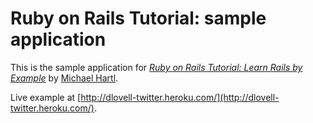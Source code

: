 # Ruby on Rails Tutorial: sample application

This is the sample application for
[*Ruby on Rails Tutorial: Learn Rails by Example*](http://railstutorial.org/)
by [Michael Hartl](http://michaelhartl.com/).

Live example at [http://dlovell-twitter.heroku.com/](http://dlovell-twitter.heroku.com/).